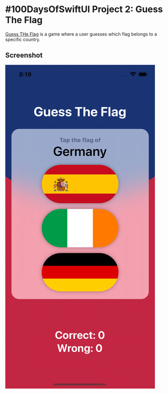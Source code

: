 # #100DaysOfSwiftUI Project 2: Guess The Flag

[Guess THe Flag](https://www.hackingwithswift.com/100/swiftui/20) is a game where a user guesses which flag belongs to a specific country.

## Screenshot
![Screenshot](screenshot.png?raw=true "Guess The Flag")

